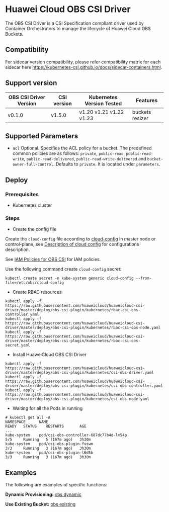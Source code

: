 # Huawei Cloud OBS CSI Driver

The OBS CSI Driver is a CSI Specification compliant driver used by Container Orchestrators to manage
the lifecycle of Huawei Cloud OBS Buckets.

## Compatibility

For sidecar version compatibility, please refer compatibility matrix for each sidecar here
https://kubernetes-csi.github.io/docs/sidecar-containers.html.

## Support version

| OBS CSI Driver Version | CSI version | Kubernetes Version Tested | Features        |
|------------------------|-------------|---------------------------|-----------------|
| v0.1.0                 | v1.5.0      | v1.20 v1.21 v1.22 v1.23   | buckets resizer |

## Supported Parameters

* `acl` Optional. Specifies the ACL policy for a bucket. The predefined common policies are as follows:
`private`, `public-read`, `public-read-write`, `public-read-delivered`, `public-read-write-delivered` and
`bucket-owner-full-control`. Defaults to `private`. It is located under `parameters`.

## Deploy

### Prerequisites

- Kubernetes cluster

### Steps

- Create the config file

Create the `cloud-config` file according to [cloud-config](../../deploy/obs-csi-plugin/cloud-config) in master node or control-plane,
see [Description of cloud config](../cloud-config.md) for configurations description.

See [IAM Policies for OBS CSI](../iam-policies.md#iam-policies-for-obs-csi) for IAM policies.

Use the following command create `cloud-config` secret:

```shell
kubectl create secret -n kube-system generic cloud-config --from-file=/etc/obs/cloud-config
```

- Create RBAC resources

```
kubectl apply -f https://raw.githubusercontent.com/huaweicloud/huaweicloud-csi-driver/master/deploy/obs-csi-plugin/kubernetes/rbac-csi-obs-controller.yaml
kubectl apply -f https://raw.githubusercontent.com/huaweicloud/huaweicloud-csi-driver/master/deploy/obs-csi-plugin/kubernetes/rbac-csi-obs-node.yaml
kubectl apply -f https://raw.githubusercontent.com/huaweicloud/huaweicloud-csi-driver/master/deploy/obs-csi-plugin/kubernetes/rbac-csi-obs-secret.yaml
```

- Install HuaweiCloud OBS CSI Driver

```
kubectl apply -f https://raw.githubusercontent.com/huaweicloud/huaweicloud-csi-driver/master/deploy/obs-csi-plugin/kubernetes/csi-obs-driver.yaml
kubectl apply -f https://raw.githubusercontent.com/huaweicloud/huaweicloud-csi-driver/master/deploy/obs-csi-plugin/kubernetes/csi-obs-controller.yaml
kubectl apply -f https://raw.githubusercontent.com/huaweicloud/huaweicloud-csi-driver/master/deploy/obs-csi-plugin/kubernetes/csi-obs-node.yaml
```

- Waiting for all the Pods in running

```
# kubectl get all -A
NAMESPACE      NAME                                                 READY   STATUS    RESTARTS       AGE
...
kube-system    pod/csi-obs-controller-687dc77b4d-lm54p              5/5     Running   5 (167m ago)   3h30m
kube-system    pod/csi-obs-plugin-fvswm                             3/3     Running   3 (167m ago)   3h30m
kube-system    pod/csi-obs-plugin-l6d5b                             3/3     Running   3 (167m ago)   3h30m
```

## Examples

The following are examples of specific functions:

**Dynamic Provisioning:** [obs dynamic](obs-dynamic.md)

**Use Existing Bucket:** [obs existing](obs-existing.md)
